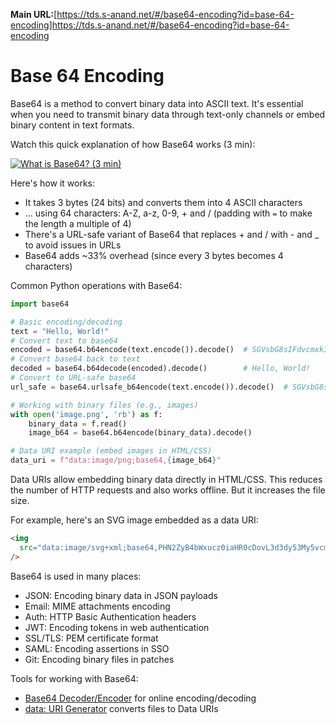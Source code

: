 **Main URL:**[https://tds.s-anand.net/#/base64-encoding?id=base-64-encoding]https://tds.s-anand.net/#/base64-encoding?id=base-64-encoding

# Base 64 Encoding

Base64 is a method to convert binary data into ASCII text. It's essential when you need to transmit binary data through text-only channels or embed binary content in text formats.

Watch this quick explanation of how Base64 works (3 min):

[![What is Base64? (3 min)](https://i.ytimg.com/vi_webp/8qkxeZmKmOY/sddefault.webp)](https://youtu.be/8qkxeZmKmOY)

Here's how it works:

- It takes 3 bytes (24 bits) and converts them into 4 ASCII characters
- ... using 64 characters: A-Z, a-z, 0-9, + and / (padding with `=` to make the length a multiple of 4)
- There's a URL-safe variant of Base64 that replaces + and / with - and \_ to avoid issues in URLs
- Base64 adds ~33% overhead (since every 3 bytes becomes 4 characters)

Common Python operations with Base64:

```python
import base64

# Basic encoding/decoding
text = "Hello, World!"
# Convert text to base64
encoded = base64.b64encode(text.encode()).decode()  # SGVsbG8sIFdvcmxkIQ==
# Convert base64 back to text
decoded = base64.b64decode(encoded).decode()        # Hello, World!
# Convert to URL-safe base64
url_safe = base64.urlsafe_b64encode(text.encode()).decode()  # SGVsbG8sIFdvcmxkIQ==

# Working with binary files (e.g., images)
with open('image.png', 'rb') as f:
    binary_data = f.read()
    image_b64 = base64.b64encode(binary_data).decode()

# Data URI example (embed images in HTML/CSS)
data_uri = f"data:image/png;base64,{image_b64}"
```

Data URIs allow embedding binary data directly in HTML/CSS. This reduces the number of HTTP requests and also works offline. But it increases the file size.

For example, here's an SVG image embedded as a data URI:

```html
<img
  src="data:image/svg+xml;base64,PHN2ZyB4bWxucz0iaHR0cDovL3d3dy53My5vcmcvMjAwMC9zdmciIHZpZXdCb3g9IjAgMCAzMiAzMiI+PGNpcmNsZSBjeD0iMTYiIGN5PSIxNiIgcj0iMTUiIGZpbGw9IiMyNTYzZWIiLz48cGF0aCBmaWxsPSIjZmZmIiBkPSJtMTYgNyAyIDcgNyAyLTcgMi0yIDctMi03LTctMiA3LTJaIi8+PC9zdmc+"
/>
```

Base64 is used in many places:

- JSON: Encoding binary data in JSON payloads
- Email: MIME attachments encoding
- Auth: HTTP Basic Authentication headers
- JWT: Encoding tokens in web authentication
- SSL/TLS: PEM certificate format
- SAML: Encoding assertions in SSO
- Git: Encoding binary files in patches

Tools for working with Base64:

- [Base64 Decoder/Encoder](https://www.base64decode.org/) for online encoding/decoding
- [data: URI Generator](https://dopiaza.org/tools/datauri/index.php) converts files to Data URIs
